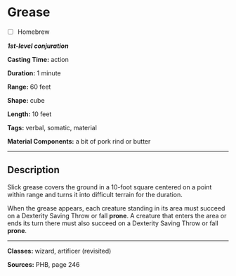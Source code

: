 # Grease

- [ ] Homebrew

***1st-level conjuration***

**Casting Time:** action

**Duration:** 1 minute

**Range:** 60 feet

**Shape:** cube

**Length:** 10 feet

**Tags:** verbal, somatic, material

**Material Components:** a bit of pork rind or butter

---

## Description
Slick grease covers the ground in a 10-foot square centered on a point within range and turns it into difficult terrain for the duration.

When the grease appears, each creature standing in its area must succeed on a Dexterity Saving Throw or fall **prone**.
A creature that enters the area or ends its turn there must also succeed on a Dexterity Saving Throw or fall **prone**.

---

**Classes:** wizard, artificer (revisited)

**Sources:** PHB, page 246
